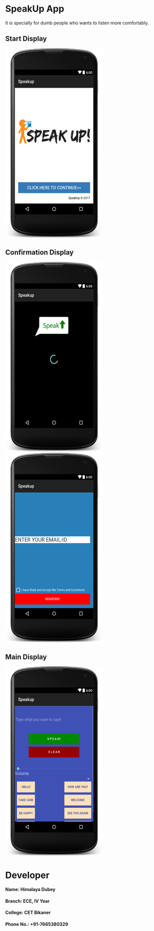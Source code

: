 
# SpeakUp App
It is specially for dumb people who wants to listen more comfortably.

## Start Display
<img src="https://github.com/himdb/SpeakUpAndroid/blob/master/layout-2017-04-14-195702.png" width="310" height="600">

## Confirmation Display
<img src="https://github.com/himdb/SpeakUpAndroid/blob/master/layout-2017-04-14-195622.png" width="310" height="600"> <img src="https://github.com/himdb/SpeakUpAndroid/blob/master/layout-2017-04-14-195535.png" width="310" height="600">

## Main Display
<img src="https://github.com/himdb/SpeakUpAndroid/blob/master/layout-2017-04-14-195511.png" width="310" height="600">

# Developer
#### Name: Himalaya Dubey
#### Branch: ECE, IV Year
#### College: CET Bikaner
#### Phone No.: +91-7665380329
